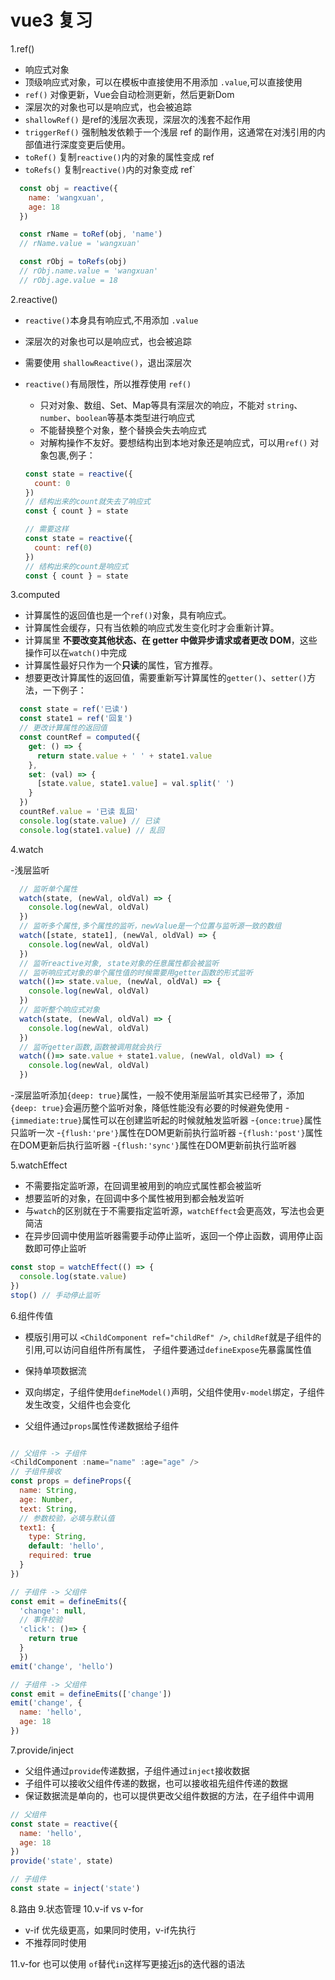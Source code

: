 <!--
 * @Author: wangxuan wangxuanniu@yeah.net
 * @Date: 2024-06-19 15:07:16
 * @LastEditors: wangxuan wangxuanniu@yeah.net
 * @LastEditTime: 2024-07-15 10:34:36
 * @FilePath: /test/vue3复习.md
 * @Description: 这是默认设置,请设置`customMade`, 打开koroFileHeader查看配置 进行设置: https://github.com/OBKoro1/koro1FileHeader/wiki/%E9%85%8D%E7%BD%AE 
-->
# vue3 复习

1.ref()

- 响应式对象
- 顶级响应式对象，可以在模板中直接使用不用添加 `.value`,可以直接使用
- `ref()` 对像更新，Vue会自动检测更新，然后更新Dom
- 深层次的对象也可以是响应式，也会被追踪
- `shallowRef()` 是ref的浅层次表现，深层次的浅套不起作用
- `triggerRef()` 强制触发依赖于一个浅层 ref 的副作用，这通常在对浅引用的内部值进行深度变更后使用。
- `toRef()` 复制`reactive()`内的对象的属性变成 ref
- `toRefs()` 复制`reactive()`内的对象变成 ref`

```js
  const obj = reactive({
    name: 'wangxuan',
    age: 18
  })

  const rName = toRef(obj, 'name')
  // rName.value = 'wangxuan'

  const rObj = toRefs(obj)
  // rObj.name.value = 'wangxuan'
  // rObj.age.value = 18
```

2.reactive()

- `reactive()`本身具有响应式,不用添加 `.value`
- 深层次的对象也可以是响应式，也会被追踪
- 需要使用 `shallowReactive()`，退出深层次
- `reactive()`有局限性，所以推荐使用 `ref()`
  - 只对对象、数组、Set、Map等具有深层次的响应，不能对 `string`、`number`、`boolean`等基本类型进行响应式
  - 不能替换整个对象，整个替换会失去响应式
  - 对解构操作不友好。要想结构出到本地对象还是响应式，可以用`ref()` 对象包裹,例子：
  
  ```js
  const state = reactive({
    count: 0
  })
  // 结构出来的count就失去了响应式
  const { count } = state

  // 需要这样
  const state = reactive({
    count: ref(0)
  })
  // 结构出来的count是响应式
  const { count } = state
  ```

3.computed

- 计算属性的返回值也是一个`ref()`对象，具有响应式。
- 计算属性会缓存，只有当依赖的响应式发生变化时才会重新计算。
- 计算属里 **不要改变其他状态、在 getter 中做异步请求或者更改 DOM**，这些操作可以在`watch()`中完成
- 计算属性最好只作为一个**只读**的属性，官方推荐。
- 想要更改计算属性的返回值，需要重新写计算属性的`getter()`、`setter()`方法，一下例子：

```js
  const state = ref('已读')
  const state1 = ref('回复')
  // 更改计算属性的返回值
  const countRef = computed({
    get: () => {
      return state.value + ' ' + state1.value
    },
    set: (val) => {
      [state.value, state1.value] = val.split(' ')
    }
  })
  countRef.value = '已读 乱回'
  console.log(state.value) // 已读
  console.log(state1.value) // 乱回
```

4.watch

  -浅层监听

  ```js
    // 监听单个属性
    watch(state, (newVal, oldVal) => {
      console.log(newVal, oldVal)
    })
    // 监听多个属性,多个属性的监听，newValue是一个位置与监听源一致的数组
    watch([state, state1], (newVal, oldVal) => {
      console.log(newVal, oldVal)
    })
    // 监听reactive对象, state对象的任意属性都会被监听
    // 监听响应式对象的单个属性值的时候需要用getter函数的形式监听
    watch(()=> state.value, (newVal, oldVal) => {
      console.log(newVal, oldVal)
    })
    // 监听整个响应式对象
    watch(state, (newVal, oldVal) => {
      console.log(newVal, oldVal)
    })
    // 监听getter函数,函数被调用就会执行
    watch(()=> sate.value + state1.value, (newVal, oldVal) => {
      console.log(newVal, oldVal)
    })

  ```
  
  -深层监听添加`{deep: true}`属性，一般不使用渐层监听其实已经带了，添加`{deep: true}`会遍历整个监听对象，降低性能没有必要的时候避免使用
  -`{immediate:true}`属性可以在创建监听起的时候就触发监听器
  -`{once:true}`属性只监听一次
  -`{flush:'pre'}`属性在DOM更新前执行监听器
  -`{flush:'post'}`属性在DOM更新后执行监听器
  -`{flush:'sync'}`属性在DOM更新前执行监听器

5.watchEffect

- 不需要指定监听源，在回调里被用到的响应式属性都会被监听
- 想要监听的对象，在回调中多个属性被用到都会触发监听
- 与`watch`的区别就在于不需要指定监听源，`watchEffect`会更高效，写法也会更简洁
- 在异步回调中使用监听器需要手动停止监听，返回一个停止函数，调用停止函数即可停止监听

```js
const stop = watchEffect(() => {
  console.log(state.value)
})
stop() // 手动停止监听

```

6.组件传值

- 模版引用可以 `<ChildComponent ref="childRef" />`, `childRef`就是子组件的引用,可以访问自组件所有属性， 子组件要通过`defineExpose`先暴露属性值
- 保持单项数据流

- 双向绑定，子组件使用`defineModel()`声明，父组件使用`v-model`绑定，子组件发生改变，父组件也会变化
- 父组件通过`props`属性传递数据给子组件

```js

// 父组件 -> 子组件
<ChildComponent :name="name" :age="age" />
// 子组件接收
const props = defineProps({
  name: String,
  age: Number,
  text: String,
  // 参数校验，必填与默认值
  text1: {
    type: String,
    default: 'hello',
    required: true
  }
})

// 子组件 -> 父组件
const emit = defineEmits({
  'change': null,
  // 事件校验
  'click': ()=> {
    return true
  }
  })
emit('change', 'hello')

// 子组件 -> 父组件
const emit = defineEmits(['change'])
emit('change', {
  name: 'hello',
  age: 18
})

```

7.provide/inject

- 父组件通过`provide`传递数据，子组件通过`inject`接收数据
- 子组件可以接收父组件传递的数据，也可以接收祖先组件传递的数据
- 保证数据流是单向的，也可以提供更改父组件数据的方法，在子组件中调用

```js
// 父组件
const state = reactive({
  name: 'hello',
  age: 18
})
provide('state', state)

// 子组件
const state = inject('state')

```

8.路由
9.状态管理
10.v-if vs v-for

- v-if 优先级更高，如果同时使用，v-if先执行
- 不推荐同时使用

11.v-for 也可以使用 `of`替代`in`这样写更接近js的迭代器的语法
